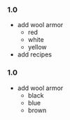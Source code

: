 ### 1.0
+ add wool armor
    + red
    + white
    + yellow
+ add recipes
### 1.0
+ add wool armor
    + black
    + blue
    + brown
